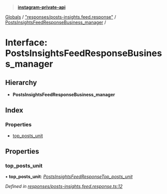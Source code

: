 > **[instagram-private-api](../README.md)**

[Globals](../README.md) / ["responses/posts-insights.feed.response"](../modules/_responses_posts_insights_feed_response_.md) / [PostsInsightsFeedResponseBusiness_manager](_responses_posts_insights_feed_response_.postsinsightsfeedresponsebusiness_manager.md) /

# Interface: PostsInsightsFeedResponseBusiness_manager

## Hierarchy

* **PostsInsightsFeedResponseBusiness_manager**

## Index

### Properties

* [top_posts_unit](_responses_posts_insights_feed_response_.postsinsightsfeedresponsebusiness_manager.md#top_posts_unit)

## Properties

###  top_posts_unit

• **top_posts_unit**: *[PostsInsightsFeedResponseTop_posts_unit](_responses_posts_insights_feed_response_.postsinsightsfeedresponsetop_posts_unit.md)*

*Defined in [responses/posts-insights.feed.response.ts:12](https://github.com/dilame/instagram-private-api/blob/e9c516c/src/responses/posts-insights.feed.response.ts#L12)*